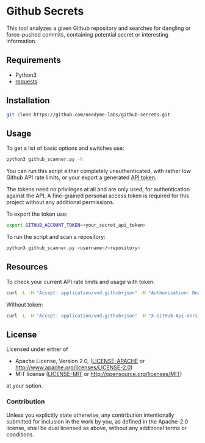 # Github Secrets

This tool analyzes a given Github repository and searches for dangling or force-pushed commits, containing potential secret or interesting information.

## Requirements

- Python3
- [requests](https://pypi.org/project/requests/)

## Installation

```bash
git clone https://github.com/neodyme-labs/github-secrets.git
```

## Usage

To get a list of basic options and switches use:
```bash
python3 github_scanner.py -h
```

You can run this script either completely unauthenticated, with rather low Github API rate limits, or your export a generated [API token](https://github.com/settings/tokens).

The tokens need no privileges at all and are only used, for authentication against the API. A fine-grained personal access token is required for this project without any additional permissions.

To export the token use:
```bash
export GITHUB_ACCOUNT_TOKEN=<your_secret_api_token>
```

To run the script and scan a repository:
```bash
python3 github_scanner.py <username>/<repository>
```

## Resources

To check your current API rate limits and usage with token:
```bash
curl -L -H "Accept: application/vnd.github+json" -H "Authorization: Bearer <your_secret_api_token>" -H "X-GitHub-Api-Version: 2022-11-28" https://api.github.com/rate_limit
```

Without token:
```bash
curl -L -H "Accept: application/vnd.github+json" -H "X-GitHub-Api-Version: 2022-11-28" https://api.github.com/rate_limit
```

## License

Licensed under either of

 * Apache License, Version 2.0, ([LICENSE-APACHE](LICENSE-APACHE) or <http://www.apache.org/licenses/LICENSE-2.0>)
 * MIT license ([LICENSE-MIT](LICENSE-MIT) or <http://opensource.org/licenses/MIT>)

at your option.

### Contribution

Unless you explicitly state otherwise, any contribution intentionally
submitted for inclusion in the work by you, as defined in the Apache-2.0
license, shall be dual licensed as above, without any additional terms or
conditions.